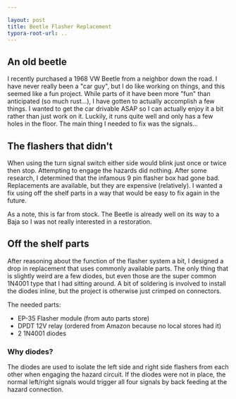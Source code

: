 ```yaml
---

layout: post
title: Beetle Flasher Replacement
typora-root-url: ..
---
```


## An old beetle

I recently purchased a 1968 VW Beetle from a neighbor down the road. I have never really been a "car guy", but I do like working on things, and this seemed like a fun project. While parts of it have been more "fun" than anticipated (so much rust...), I have gotten to actually accomplish a few things. I wanted to get the car drivable ASAP so I can actually enjoy it a bit rather than just work on it. Luckily, it runs quite well and only has a few holes in the floor. The main thing I needed to fix was the signals...

## The flashers that didn't

When using the turn signal switch either side would blink just once or twice then stop. Attempting to engage the hazards did nothing. After some research, I determined that the infamous 9 pin flasher box had gone bad. Replacements are available, but they are expensive (relatively). I wanted a fix using off the shelf parts in a way that would be easy to fix again in the future. 

As a note, this is far from stock. The Beetle is already well on its way to a Baja so I was not really interested in a restoration.

## Off the shelf parts

After reasoning about the function of the flasher system a bit, I designed a drop in replacement that uses commonly available parts. The only thing that is slightly weird are a few diodes, but even those are the super common 1N4001 type that I had sitting around. A bit of soldering is involved to install the diodes inline, but the project is otherwise just crimped on connectors.

The needed parts:

* EP-35 Flasher module (from auto parts store)
* DPDT 12V relay (ordered from Amazon because no local stores had it)
* 2 1N4001 diodes

### Why diodes?

The diodes are used to isolate the left side and right side flashers from each other when engaging the hazard circuit. If the diodes were not in place, the normal left/right signals would trigger all four signals by back feeding at the hazard connection.


